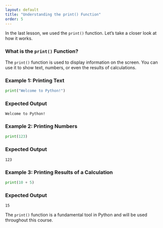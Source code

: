 ```yaml
---
layout: default
title: "Understanding the print() Function"
order: 5
---
```


In the last lesson, we used the `print()` function. Let’s take a closer look at how it works.

### What is the `print()` Function?

The `print()` function is used to display information on the screen. You can use it to show text, numbers, or even the results of calculations.

### Example 1: Printing Text

```python
print("Welcome to Python!")
```

### Expected Output

```plaintext
Welcome to Python!
```

### Example 2: Printing Numbers

```python
print(123)
```

### Expected Output

```plaintext
123
```

### Example 3: Printing Results of a Calculation

```python
print(10 + 5)
```

### Expected Output

```plaintext
15
```

The `print()` function is a fundamental tool in Python and will be used throughout this course.